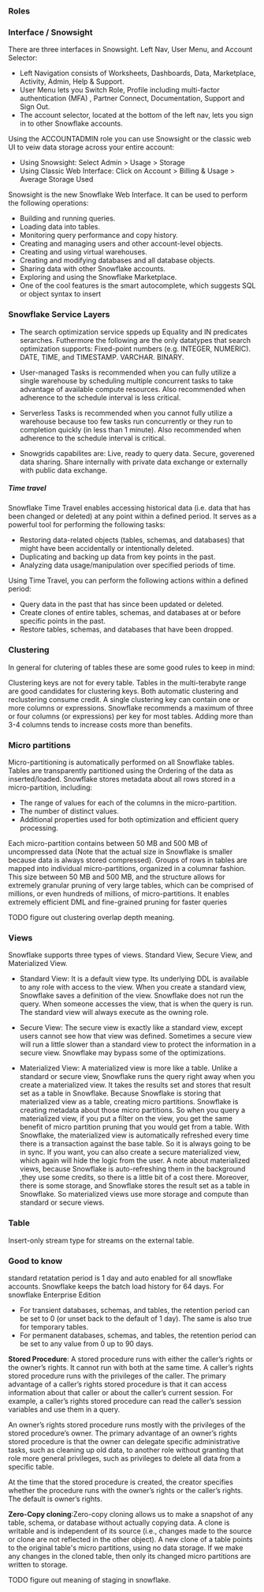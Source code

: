 ### Roles

### Interface / Snowsight

There are three interfaces in Snowsight. Left Nav, User Menu, and Account 
Selector:

- Left Navigation consists of Worksheets, Dashboards, Data, Marketplace,
Activity, Admin, Help & Support.
- User Menu lets you Switch Role, Profile including multi-factor authentication
(MFA) , Partner Connect, Documentation, Support and Sign Out.
- The account selector, located at the bottom of the left nav, lets you sign in
to other Snowflake accounts.

Using the ACCOUNTADMIN role you can use Snowsight or the classic web UI to veiw
data storage across your entire account:
- Using Snowsight: Select Admin > Usage > Storage
- Using Classic Web Interface: Click on Account > Billing & Usage > Average 
Storage Used

Snowsight is the new Snowflake Web Interface. It can be used to perform the following operations:

- Building and running queries.
- Loading data into tables.
- Monitoring query performance and copy history.
- Creating and managing users and other account-level objects.
- Creating and using virtual warehouses.
- Creating and modifying databases and all database objects.
- Sharing data with other Snowflake accounts.
- Exploring and using the Snowflake Marketplace.  
- One of the cool features is the smart autocomplete, which suggests SQL or object syntax to insert

### Snowflake Service Layers

- The search optimization service sppeds up Equality and IN predicates
serarches. Futhermore the following are the only datatypes that search
optimization supports: Fixed-point numbers (e.g. INTEGER, NUMERIC). 
DATE, TIME, and TIMESTAMP. VARCHAR. BINARY.

- User-managed Tasks is recommended when you can fully utilize a single 
warehouse by scheduling multiple concurrent tasks to take advantage of 
available compute resources. Also recommended when adherence to the schedule
interval is less critical.

- Serverless Tasks is recommended when you cannot fully utilize a 
warehouse because too few tasks run concurrently or they run to 
completion quickly (in less than 1 minute). Also recommended when adherence to
the schedule interval is critical.

- Snowgrids capabilites are: Live, ready to query data. Secure, goverened data
  sharing. Share internally with private data exchange or externally with public
  data exchange.

##### Time travel

Snowflake Time Travel enables accessing historical data (i.e. data that has 
been changed or deleted) at any point within a defined period. It serves 
as a powerful tool for performing the following tasks: 

- Restoring data-related objects (tables, schemas, and databases) that might have been accidentally or intentionally deleted.
- Duplicating and backing up data from key points in the past.
- Analyzing data usage/manipulation over specified periods of time.

Using Time Travel, you can perform the following actions within a defined period:     

- Query data in the past that has since been updated or deleted.
- Create clones of entire tables, schemas, and databases at or before specific points in the past.     
- Restore tables, schemas, and databases that have been dropped.

### Clustering

In general for clutering of tables these are some good rules to keep in mind:

Clustering keys are not for every table. Tables in the multi-terabyte range 
are good candidates for clustering keys. Both automatic clustering and reclustering 
consume credit. A single clustering key can contain one or more columns or expressions.
Snowflake recommends a maximum of three or four columns (or expressions) per key for 
most tables. Adding more than 3-4 columns tends to increase costs more than benefits.

### Micro partitions
Micro-partitioning is automatically performed on all Snowflake tables. Tables are 
transparently partitioned using the Ordering of the data as inserted/loaded.
Snowflake stores metadata about all rows stored in a micro-partition, including:

- The range of values for each of the columns in the micro-partition.
- The number of distinct values. 
- Additional properties used for both optimization and efficient query processing.

Each micro-partition contains between 50 MB and 500 MB of uncompressed data
(Note that the actual size in Snowflake is smaller because data is always
stored compressed). Groups of rows in tables are mapped into individual
micro-partitions, organized in a columnar fashion. This size between 50 MB and
500 MB, and the structure allows for extremely granular pruning of very large
tables, which can be comprised of millions, or even hundreds of millions, of
micro-partitions. It enables extremely efficient DML and fine-grained pruning
for faster queries


TODO figure out clustering overlap depth meaning.

### Views

Snowflake supports three types of views.
Standard View, Secure View, and Materialized View.

- Standard View: It is a default view type. Its underlying DDL is available
to any role with access to the view. When you create a standard view, 
Snowflake saves a definition of the view. Snowflake does not run the query. 
When someone accesses the view, that is when the query is run. The standard 
view will always execute as the owning role. 

 - Secure View: The secure view is exactly like a standard view, except users 
cannot see how that view was defined. Sometimes a secure view will run a little 
slower than a standard view to protect the information in a secure view.
Snowflake may bypass some of the optimizations.

- Materialized View: A materialized view is more like a table. Unlike a 
standard or secure view, Snowflake runs the query right away when you create a 
materialized view. It takes the results set and stores that result set as a 
table in Snowflake. Because Snowflake is storing that materialized view as a 
table, creating micro partitions. Snowflake is creating metadata about those 
micro partitions. So when you query a materialized view, if you put a filter on 
the view, you get the same benefit of micro partition pruning that you would 
get from a table. With Snowflake, the materialized view is automatically 
refreshed every time there is a transaction against the base table. So it is 
always going to be in sync. If you want, you can also create a secure 
materialized view, which again will hide the logic from the user. A note about
materialized views, because Snowflake is auto-refreshing them in the background
,they use some credits, so there is a little bit of a cost there. Moreover, 
there is some storage, and Snowflake stores the result set as a table in 
Snowflake. So materialized views use more storage and compute than standard or 
secure views.

### Table
Insert-only stream type for streams on the external table.


### Good to know
standard retatation period is 1 day and auto enabled for all snowflake accounts.
Snowflake keeps the batch load history for 64 days.
For snowflake Enterprise Edition
- For transient databases, schemas, and tables, the retention period can be set
to 0 (or unset back to the default of 1 day). The same is also true for temporary tables.
- For permanent databases, schemas, and tables, the retention period can be set to
any value from 0 up to 90 days.


__Stored Procedure__: A stored procedure runs with either the caller’s rights or 
the owner’s rights. It cannot run with both at the same time. A caller’s rights 
stored procedure runs with the privileges of the caller. The primary advantage 
of a caller’s rights stored procedure is that it can access information about 
that caller or about the caller’s current session. For example, a caller’s rights
stored procedure can read the caller’s session variables and use them in a query.

An owner’s rights stored procedure runs mostly with the privileges of the stored 
procedure’s owner. The primary advantage of an owner’s rights stored procedure is 
that the owner can delegate specific administrative tasks, such as cleaning up old 
data, to another role without granting that role more general privileges, such as 
privileges to delete all data from a specific table. 

At the time that the stored procedure is created, the creator specifies whether the
procedure runs with the owner’s rights or the caller’s rights. The default is 
owner’s rights.


__Zero-Copy cloning__:Zero-copy cloning allows us to make a snapshot of any table, 
schema, or database without actually copying data. A clone is writable and is 
independent of its source (i.e., changes made to the source or clone are not 
reflected in the other object). A new clone of a table points to the original 
table's micro partitions, using no data storage. If we make any changes in the 
cloned table, then only its changed micro partitions are written to storage.

TODO figure out meaning of staging in snowflake.
